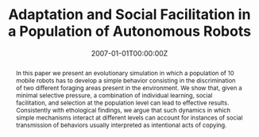 ---
abstract: In this paper we present an evolutionary simulation in which a population of 10 mobile robots has to develop a simple behavior consisting in the discrimination of two different foraging areas present in the environment. We show that, given a minimal selective pressure, a combination of individual learning, social facilitation, and selection at the population level can lead to effective results. Consistently with ethological findings, we argue that such dynamics in which simple mechanisms interact at different levels can account for instances of social transmission of behaviors usually interpreted as intentional acts of copying.
authors:
- Davide Marocco
- admin
date: "2007-01-01T00:00:00Z"
doi: ""
featured: false
image:
  caption: ""
  focal_point: ""
  preview_only: false
links:
- name: Link
  url: https://www.lucs.lu.se/LUCS/135/Marocco.pdf
# - name: OSF repository
#  url: http://osf.io/fjkze/


publication: Marocco D., Acerbi A. (2007), Adaptation and Social Facilitation in a Population of Autonomous Robots, in Berthouze, L. et al. (Eds.), *Proceedings of the 7th International Conference on Epigenetic Robotics*, Lund, LUCS, pp. 85 – 91 
publication_short: In Berthouze, L. et al. (Eds.), *Proceedings of the 7th International Conference on Epigenetic Robotics*, Lund, LUCS, pp. 85 – 91 
publication_types: ['conference-proceedings']
publishDate: "2007-01-01T00:00:00Z"
slides: ""
summary: ""

title: "Adaptation and Social Facilitation in a Population of Autonomous Robots"
url_code: ""
url_dataset: ""
url_pdf: files/CP_2007_adaptation.pdf
url_poster: ""
url_project: ""
url_slides: ""
url_source: ""
url_video: ""
---